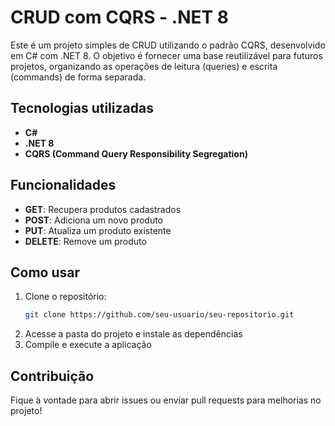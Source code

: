 # CRUD com CQRS - .NET 8  

Este é um projeto simples de CRUD utilizando o padrão CQRS, desenvolvido em C# com .NET 8. O objetivo é fornecer uma base reutilizável para futuros projetos, organizando as operações de leitura (queries) e escrita (commands) de forma separada.  

## Tecnologias utilizadas  
- **C#**  
- **.NET 8**  
- **CQRS (Command Query Responsibility Segregation)**  

## Funcionalidades  
- **GET**: Recupera produtos cadastrados  
- **POST**: Adiciona um novo produto  
- **PUT**: Atualiza um produto existente  
- **DELETE**: Remove um produto  

## Como usar  
1. Clone o repositório:  
   ```bash
   git clone https://github.com/seu-usuario/seu-repositorio.git
   ```  
2. Acesse a pasta do projeto e instale as dependências  
3. Compile e execute a aplicação  

## Contribuição  
Fique à vontade para abrir issues ou enviar pull requests para melhorias no projeto!  
